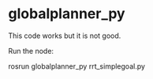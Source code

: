 # globalplanner_py

This code works but it is not good.

Run the node:

rosrun globalplanner_py rrt_simplegoal.py

